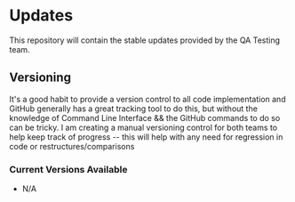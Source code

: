 # Updates

This repository will contain the stable updates provided by the QA Testing team.

## Versioning

It's a good habit to provide a version control to all code implementation and GitHub generally has a great tracking tool to do this, but without the knowledge of Command Line Interface && the GitHub commands to do so can be tricky. I am creating a manual versioning control for both teams to help keep track of progress -- this will help with any need for regression in code or restructures/comparisons

### Current Versions Available

- N/A
